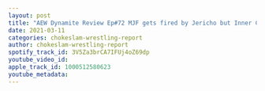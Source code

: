 ```yaml
---
layout: post
title: "AEW Dynamite Review Ep#72 MJF gets fired by Jericho but Inner Circle gets ambush by FTR, Spears and Wardlow, Christian confronts Omega and much more"
date: 2021-03-11
categories: chokeslam-wrestling-report
author: chokeslam-wrestling-report
spotify_track_id: 3V5Za3brCA7IFUj4oZ69dp
youtube_video_id: 
apple_track_id: 1000512580623
youtube_metadata: 
---
```

